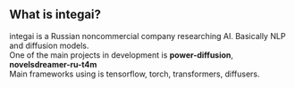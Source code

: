 ## What is integai?
integai is a Russian noncommercial company researching AI. Basically NLP and diffusion models.<br>
One of the main projects in development is <b>power-diffusion</b>, <b>novelsdreamer-ru-t4m</b><br>
Main frameworks using is tensorflow, torch, transformers, diffusers.<br>
